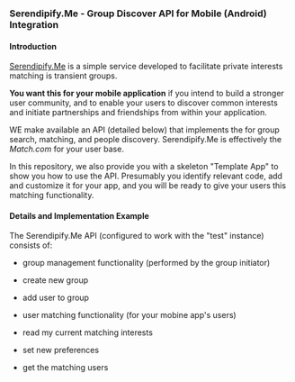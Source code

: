 
### Serendipify.Me  -  Group Discover API for Mobile (Android) Integration

#### Introduction

[Serendipify.Me](http://serendipify.me) is a simple service developed to facilitate private interests matching is transient groups.

**You want this for your mobile application** if you intend to build a stronger user community, and to enable your users to discover common interests and initiate partnerships and friendships from within your application.

WE make available an API (detailed below) that implements the for group search, matching, and people discovery. Serendipify.Me is effectively the *Match.com* for your user base.

In this repository, we also provide you with a skeleton "Template App" to show you how to use the API. Presumably you identify relevant code, add and customize it for your app, and you will be ready to give your users this matching functionality. 

#### Details and Implementation Example

The Serendipify.Me API (configured to work with the "test" instance) consists of:
- group management functionality (performed by the group initiator)
 - create new group
 - add user to group

- user matching functionality (for your mobine app's users)
 - read my current matching interests
 - set new preferences
 - get the matching users

